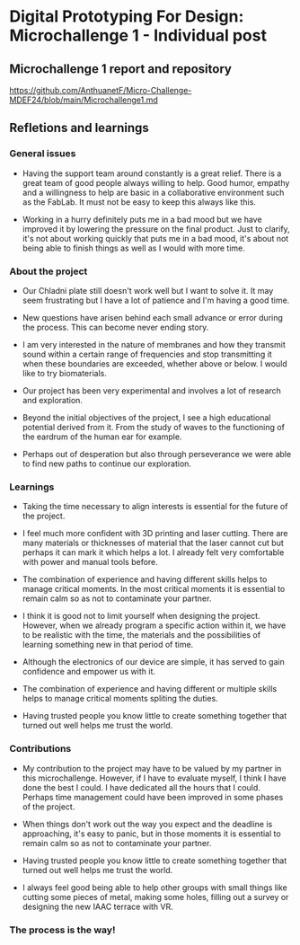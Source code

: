 # **Digital Prototyping For Design: Microchallenge 1 - Individual post**

## Microchallenge 1 report and repository

https://github.com/AnthuanetF/Micro-Challenge-MDEF24/blob/main/Microchallenge1.md


## Refletions and learnings

### General issues

- Having the support team around constantly is a great relief. There is a great team of good people always willing to help. Good humor, empathy and a willingness to help are basic in a collaborative environment such as the FabLab. It must not be easy to keep this always like this.

- Working in a hurry definitely puts me in a bad mood but we have improved it by lowering the pressure on the final product. Just to clarify, it's not about working quickly that puts me in a bad mood, it's about not being able to finish things as well as I would with more time. 

### About the project

- Our Chladni plate still doesn't work well but I want to solve it. It may seem frustrating but I have a lot of patience and I'm having a good time.

- New questions have arisen behind each small advance or error during the process. This can become never ending story.

- I am very interested in the nature of membranes and how they transmit sound within a certain range of frequencies and stop transmitting it when these boundaries are exceeded, whether above or below. I would like to try biomaterials.

- Our project has been very experimental and involves a lot of research and exploration.

- Beyond the initial objectives of the project, I see a high educational potential derived from it. From the study of waves to the functioning of the eardrum of the human ear for example.

- Perhaps out of desperation but also through perseverance we were able to find new paths to continue our exploration.


### Learnings

- Taking the time necessary to align interests is essential for the future of the project.

- I feel much more confident with 3D printing and laser cutting. There are many materials or thicknesses of material that the laser cannot cut but perhaps it can mark it which helps a lot. I already felt very comfortable with power and manual tools before. 

- The combination of experience and having different skills helps to manage critical moments. In the most critical moments it is essential to remain calm so as not to contaminate your partner.

- I think it is good not to limit yourself when designing the project. However, when we already program a specific action within it, we have to be realistic with the time, the materials and the possibilities of learning something new in that period of time.

- Although the electronics of our device are simple, it has served to gain confidence and empower us with it.

- The combination of experience and having different or multiple skills helps to manage critical moments spliting the duties. 

- Having trusted people you know little to create something together that turned out well helps me trust the world.


### Contributions

- My contribution to the project may have to be valued by my partner in this microchallenge. However, if I have to evaluate myself, I think I have done the best I could. I have dedicated all the hours that I could. Perhaps time management could have been improved in some phases of the project.



- When things don't work out the way you expect and the deadline is approaching, it's easy to panic, but in those moments it is essential to remain calm so as not to contaminate your partner.

- Having trusted people you know little to create something together that turned out well helps me trust the world.

- I always feel good being able to help other groups with small things like cutting some pieces of metal, making some holes, filling out a survey or designing the new IAAC terrace with VR.

### The process is the way! 